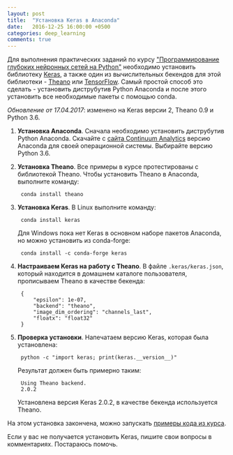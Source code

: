 ```yaml
---
layout: post
title:  "Установка Keras в Anaconda"
date:   2016-12-25 16:00:00 +0500
categories: deep_learning
comments: true
---
```

Для выполнения практических заданий по курсу ["Программирование глубоких нейронных сетей на Python"](http://www.asozykin.ru/courses/nnpython) необходимо установить библиотеку [Keras](https://keras.io/), а также один из вычислительных бекендов для этой библиотеки - [Theano](http://deeplearning.net/software/theano/) или [TensorFlow](https://www.tensorflow.org/). Самый простой способ это сделать - установить диструбутив Python Anaconda и после этого установить все необходимые пакеты с помощью conda. 

<!--more-->

*Обновление от 17.04.2017*: изменено на Keras версии 2, Theano 0.9 и Python 3.6.

1. **Установка Anaconda**. Сначала необходимо установить диструбутив Python Anaconda. Скачайте с [сайта Continuum Analytics](https://www.continuum.io/downloads) версию Anaconda для своей операционной системы. Выбирайте версию Python 3.6.

2. **Установка Theano**. Все примеры в курсе протестированы с библиотекой Theano. Чтобы установить Theano в Anaconda, выполните команду:
    
        conda install theano
  
3. **Установка Keras**. В Linux выполните команду:
  
        conda install keras

    Для Windows пока нет Keras в основном наборе пакетов Anaconda, но можно установить из conda-forge:

        conda install -c conda-forge keras

4. **Настраиваем Keras на работу с Theano**. В файле `.keras/keras.json`, который находится в домашнем каталоге пользователя, прописываем Theano в качестве бекенда:

        {
            "epsilon": 1e-07,
            "backend": "theano",
            "image_dim_ordering": "channels_last",
            "floatx": "float32"
        }
  

5. **Проверка установки**. Напечатаем версию Keras, которая была установлена:

        python -c "import keras; print(keras.__version__)"
    
    Результат должен быть примерно таким:
    
        Using Theano backend.
        2.0.2
    
    Установлена версия Keras 2.0.2, в качестве бекенда используется Theano.
    
На этом установка закончена, можно запускать [примеры кода из курса](https://github.com/sozykin/dlpython_course).
 
Если у вас не получается установить Keras, пишите свои вопросы в комментариях. Постараюсь помочь.
     

